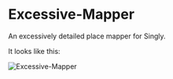 Excessive-Mapper
================

An excessively detailed place mapper for Singly.

It looks like this:

![Excessive-Mapper](http://i.imgur.com/Gtez5.png)